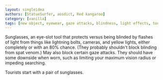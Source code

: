 ```yaml
---
layout: singleidea
authors: [StatueSurfer, aosdict, Red kangaroo]
category: [vanilla]
tags: [new object, eyewear, gaze attacks, blindness, light effects, tourist, starting equipment]
---
```

Sunglasses, an eye-slot tool that protects versus being blinded by flashes of light from things like lightning bolts, cameras, and yellow lights, either completely or with an 80% chance. (They probably shouldn't block blinding from spat venom.) May also block certain gaze attacks. They should have some downside when worn, such as limiting your maximum vision radius or impeding searching.

Tourists start with a pair of sunglasses.

